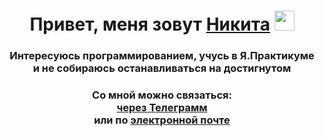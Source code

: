 <!-- ### Привет, меня зовут Никита 👋 -->
<h1 align="center">Привет, меня зовут <a href="https://github.com/sonikk666" target="_blank">Никита</a>
<img src="https://github.com/blackcater/blackcater/raw/main/images/Hi.gif" height="32"/></h1>
<h3 align="center">Интересуюсь программированием, учусь в Я.Практикуме<br>и не собираюсь останавливаться на достигнутом</h3>
<h3 align="center">Со мной можно связаться:<br>
  <a href="https://t.me/Nikita_im">через Телеграмм</a><br> 
  или по <a href="mailto:sonikk666@yandex.ru">электронной почте</a>
</h3>

<!--
**sonikk666/sonikk666** is a ✨ _special_ ✨ repository because its `README.md` (this file) appears on your GitHub profile.

Here are some ideas to get you started:

- 🔭 I’m currently working on ...
- 🌱 I’m currently learning ...
- 👯 I’m looking to collaborate on ...
- 🤔 I’m looking for help with ...
- 💬 Ask me about ...
- 📫 How to reach me: ...
- 😄 Pronouns: ...
- ⚡ Fun fact: ...
-->
